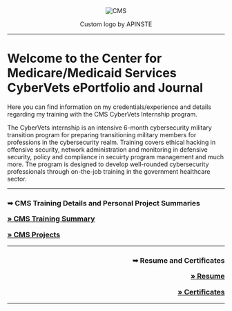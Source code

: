 <div align="center">

<img src="https://user-images.githubusercontent.com/18491622/153533479-f7b4bd33-2c3d-4cf2-adbc-8d26c6b031f6.png" alt="CMS">

<p text-align="center">Custom logo by APINSTE</p>
</div>

***


<h1>Welcome to the Center for Medicare/Medicaid Services CyberVets ePortfolio and Journal</h1>

Here you can find information on my credentials/experience and details regarding my training with the CMS CyberVets Internship program. 

The CyberVets internship is an intensive 6-month cybersecurity military transition program for preparing transitioning military members for professions in the cybersecurity realm.  Training covers ethical hacking in offensive security, network administration and monitoring in defensive security, policy and compliance in secuirty program management and much more. The program is designed to develop well-rounded cybersecurity professionals through on-the-job training in the government healthcare sector.  

***       
<h3> 
        <p align="left">&#10149;  CMS Training Details and Personal Project Summaries</p>   
        <p align="left"><a " href="https://github.com/users/carmanm/projects/5/views/4">&#187; CMS Training Summary</a></p> 
        <p align="left"><a " href="https://github.com/users/carmanm/projects/8/views/1?layout=board">&#187; CMS Projects</a></p> 
</h3>

***
<h3> 
        <p align="right">&#10149;  Resume and Certificates</p>   
        <p align="right"><a " href="https://github.com/users/carmanm/projects/5/views/4">&#187; Resume</a></p> 
        <p align="right"><a " href="https://github.com/users/carmanm/projects/8/views/1?layout=board">&#187; Certificates</a></p> 
</h3>

***

    
